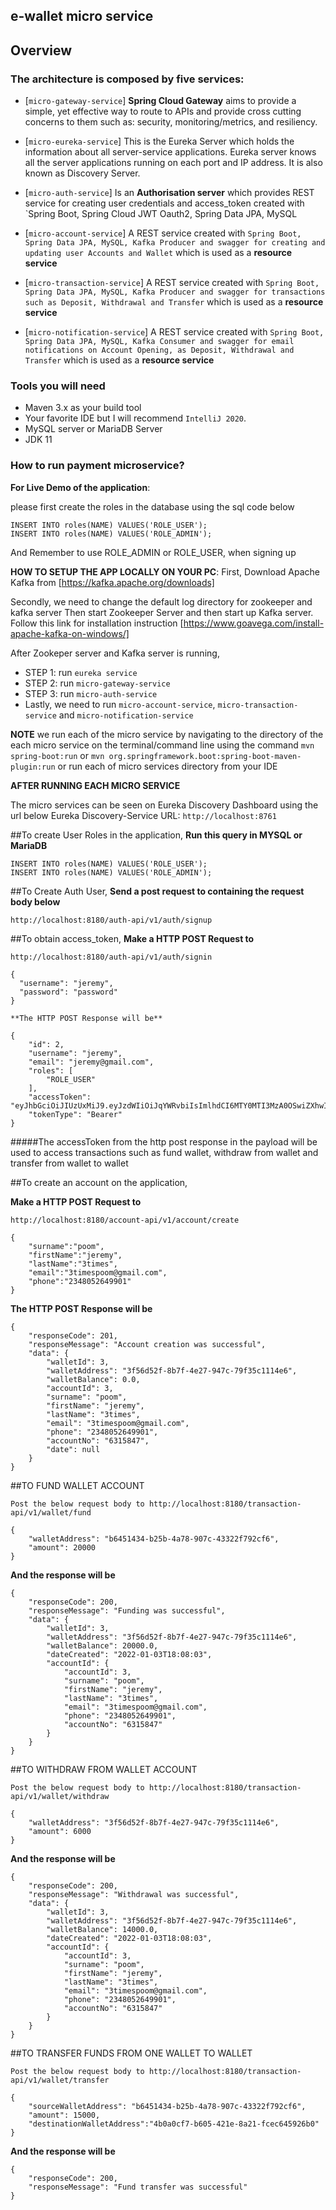 ## e-wallet micro service

## Overview

### The architecture is composed by five services: 

   * [`micro-gateway-service`] **Spring Cloud Gateway** aims to provide a simple, yet effective way to route to APIs and provide cross cutting concerns to them such as: security, monitoring/metrics, and resiliency.

   * [`micro-eureka-service`] This is the Eureka Server which holds the information about all server-service applications. Eureka server knows all the server applications running on each port and IP address. It is also known as Discovery Server. 

   * [`micro-auth-service`] Is an **Authorisation server** which provides REST service for creating user credentials and access_token created with `Spring Boot, Spring Cloud JWT Oauth2, Spring Data JPA, MySQL

   * [`micro-account-service`] A REST service created with `Spring Boot, Spring Data JPA, MySQL, Kafka Producer and swagger for creating and updating user Accounts and Wallet` which is used as a **resource service**

   * [`micro-transaction-service`] A REST service created with `Spring Boot, Spring Data JPA, MySQL, Kafka Producer and swagger for transactions such as Deposit, Withdrawal and Transfer` which is used as a  **resource service**
  
   * [`micro-notification-service`] A REST service created with `Spring Boot, Spring Data JPA, MySQL, Kafka Consumer and swagger for email notifications on Account Opening, as Deposit, Withdrawal and Transfer` which is used as a  **resource service**

### Tools you will need

* Maven 3.x as your build tool
* Your favorite IDE but I will recommend `IntelliJ 2020`.
* MySQL server or MariaDB Server
* JDK 11

### How to run payment microservice?

**For Live Demo of the application**:

please first create the roles in the database using the sql code below 
```
INSERT INTO roles(NAME) VALUES('ROLE_USER');
INSERT INTO roles(NAME) VALUES('ROLE_ADMIN');
```
And Remember to use ROLE_ADMIN or ROLE_USER, when signing up

**HOW TO SETUP THE APP LOCALLY ON YOUR PC**:
First, Download Apache Kafka from [https://kafka.apache.org/downloads]

Secondly, we need to change the default log directory for zookeeper and kafka server Then start Zookeeper Server and then start up Kafka server. Follow this link for installation instruction [https://www.goavega.com/install-apache-kafka-on-windows/]

After Zookeper server and Kafka server is running,

- STEP 1: run `eureka service`
- STEP 2: run `micro-gateway-service`
- STEP 3: run `micro-auth-service`
- Lastly, we need to run `micro-account-service`, `micro-transaction-service` and `micro-notification-service`

**NOTE** we run each of the micro service by navigating to the directory of the each micro service on the terminal/command line using the command `mvn spring-boot:run` or `mvn org.springframework.boot:spring-boot-maven-plugin:run` or run each of micro services directory from your IDE

**AFTER RUNNING EACH MICRO SERVICE**

The micro services can be seen on Eureka Discovery Dashboard using the url below
Eureka Discovery-Service URL: `http://localhost:8761`

##To create User Roles in  the application,
**Run this query in MYSQL or MariaDB**
```
INSERT INTO roles(NAME) VALUES('ROLE_USER');
INSERT INTO roles(NAME) VALUES('ROLE_ADMIN');
```

##To Create Auth User,
**Send a post request to containing the request body below**
```
http://localhost:8180/auth-api/v1/auth/signup
```

##To obtain access_token,
**Make a HTTP POST Request to**
```
http://localhost:8180/auth-api/v1/auth/signin
```
```
{
  "username": "jeremy",
  "password": "password"
}
```
```
**The HTTP POST Response will be**
```
```
{
    "id": 2,
    "username": "jeremy",
    "email": "jeremy@gmail.com",
    "roles": [
        "ROLE_USER"
    ],
    "accessToken": "eyJhbGciOiJIUzUxMiJ9.eyJzdWIiOiJqYWRvbiIsImlhdCI6MTY0MTI3MzA0OSwiZXhwIjoxNjQxMzU5NDQ5fQ.aFUJxg9qRAcKcjRNBaalNSpGwCQ8XUqpxatoNWaO4gGPMRVY8PyGbHbgZ_TZO28psko0pHZ3ohqYUXW5cgzB7A",
    "tokenType": "Bearer"
}
```
#####The accessToken from the http post response in the payload will be used to access transactions such as fund wallet, withdraw from wallet and transfer from wallet to wallet 


##To create an account on the application,

**Make a HTTP POST Request to**
```
http://localhost:8180/account-api/v1/account/create
```
```
{
    "surname":"poom",
    "firstName":"jeremy",
    "lastName":"3times",
    "email":"3timespoom@gmail.com",
    "phone":"2348052649901"
}
```

**The HTTP POST Response will be**

```
{
    "responseCode": 201,
    "responseMessage": "Account creation was successful",
    "data": {
        "walletId": 3,
        "walletAddress": "3f56d52f-8b7f-4e27-947c-79f35c1114e6",
        "walletBalance": 0.0,
        "accountId": 3,
        "surname": "poom",
        "firstName": "jeremy",
        "lastName": "3times",
        "email": "3timespoom@gmail.com",
        "phone": "2348052649901",
        "accountNo": "6315847",
        "date": null
    }
}
```

##TO FUND WALLET ACCOUNT

```
Post the below request body to http://localhost:8180/transaction-api/v1/wallet/fund
```
```
{
    "walletAddress": "b6451434-b25b-4a78-907c-43322f792cf6",
    "amount": 20000
}
```
**And the response will be**

```
{
    "responseCode": 200,
    "responseMessage": "Funding was successful",
    "data": {
        "walletId": 3,
        "walletAddress": "3f56d52f-8b7f-4e27-947c-79f35c1114e6",
        "walletBalance": 20000.0,
        "dateCreated": "2022-01-03T18:08:03",
        "accountId": {
            "accountId": 3,
            "surname": "poom",
            "firstName": "jeremy",
            "lastName": "3times",
            "email": "3timespoom@gmail.com",
            "phone": "2348052649901",
            "accountNo": "6315847"
        }
    }
}
```

##TO WITHDRAW FROM WALLET ACCOUNT

```
Post the below request body to http://localhost:8180/transaction-api/v1/wallet/withdraw
```
```
{
    "walletAddress": "3f56d52f-8b7f-4e27-947c-79f35c1114e6",
    "amount": 6000
}
```
**And the response will be**

```
{
    "responseCode": 200,
    "responseMessage": "Withdrawal was successful",
    "data": {
        "walletId": 3,
        "walletAddress": "3f56d52f-8b7f-4e27-947c-79f35c1114e6",
        "walletBalance": 14000.0,
        "dateCreated": "2022-01-03T18:08:03",
        "accountId": {
            "accountId": 3,
            "surname": "poom",
            "firstName": "jeremy",
            "lastName": "3times",
            "email": "3timespoom@gmail.com",
            "phone": "2348052649901",
            "accountNo": "6315847"
        }
    }
}
```

##TO TRANSFER FUNDS FROM ONE WALLET TO WALLET

```
Post the below request body to http://localhost:8180/transaction-api/v1/wallet/transfer
```
```
{
    "sourceWalletAddress": "b6451434-b25b-4a78-907c-43322f792cf6",
    "amount": 15000,
    "destinationWalletAddress":"4b0a0cf7-b605-421e-8a21-fcec645926b0"
}
```
**And the response will be**

```
{
    "responseCode": 200,
    "responseMessage": "Fund transfer was successful"
}
```




